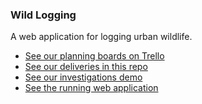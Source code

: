 ### Wild Logging
A web application for logging urban wildlife.

* [See our planning boards on Trello](https://trello.com/b/rRl2fKYh/the-urban-wild)
* [See our deliveries in this repo](https://github.com/TheUrbanWild/WildLogging/tree/master/documentation/deliveries)
* [See our investigations demo](https://theurbanwildtest.github.io/)
* [See the running web application](https://theurbanwild.github.io/WildLogging/)

